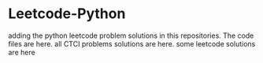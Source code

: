 # Leetcode-Python
adding the python leetcode problem solutions in this repositories. 
The code files are here.
all CTCI problems solutions are here.
some leetcode solutions are here



































































































































































































































































































































































































































































































































































































































































































































































